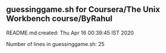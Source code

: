 ## guessinggame.sh for Coursera/The Unix Workbench course/ByRahul

README.md created: Thu Apr 16 00:39:45 IST 2020

Number of lines in guessinggame.sh: 25

